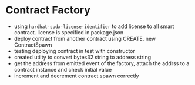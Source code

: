 # Contract Factory
- using `hardhat-spdx-license-identifier` to add license to all smart contract. license is specified in package.json
- deploy contract from another contract using CREATE. new ContractSpawn
- testing deploying contract in test with constructor
- created utilty to convert bytes32 string to address string
- get the address from emitted event of the factory, attach the addrss to a contract instance and check initial value
- increment and decrement contract spawn correctly